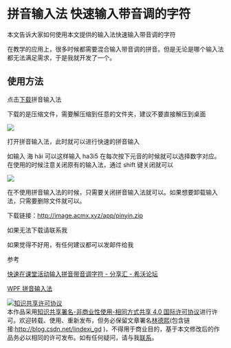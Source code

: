 
# 拼音输入法 快速输入带音调的字符

本文告诉大家如何使用本文提供的输入法快速输入带音调的字符

<!--more-->


<!-- CreateTime:2018/11/18 20:56:38 -->

<!-- csdn -->

在教学的应用上，很多时候都需要混合输入带音调的拼音。但是无论是哪个输入法都无法满足需求，于是我就开发了一个。

## 使用方法

点击[下载](http://image.acmx.xyz/app/pinyin.zip )拼音输入法

下载的是压缩文件，需要解压缩到任意的文件夹，建议不要直接解压到桌面

<!-- ![](image/拼音输入法 快速输入带音调的字符/拼音输入法 快速输入带音调的字符0.png) -->

![](http://cdn.lindexi.site/lindexi%2F2018111820453769)

打开拼音输入法，此时就可以进行快速的拼音输入

如输入 海 hǎi 可以这样输入 ha3i5 在每次按下元音的时候就可以选择数字对应。在使用的时候注意关闭原有的输入法，通过 shift 键关闭就可以

<!-- ![](image/拼音输入法 快速输入带音调的字符/拼音输入法 快速输入带音调的字符1.png) -->

![](http://cdn.lindexi.site/lindexi%2F2018111820533541)

在不使用拼音输入法的时候，只需要关闭拼音输入法就可以。如果想要卸载输入法，只需要删除文件就可以。

下载链接：http://image.acmx.xyz/app/pinyin.zip

如果无法下载请联系我

如果觉得不好用，有任何建议都可以发邮件给我


参考

[快速在课堂活动输入拼音带音调字符 - 分享汇 - 希沃论坛](http://bbs.seewoedu.cn/forum.php?mod=viewthread&tid=10625&page=1&ordertype=1#pid142429 )

[WPF 拼音输入法](https://lindexi.gitee.io/post/WPF-%E6%8B%BC%E9%9F%B3%E8%BE%93%E5%85%A5%E6%B3%95.html )





<a rel="license" href="http://creativecommons.org/licenses/by-nc-sa/4.0/"><img alt="知识共享许可协议" style="border-width:0" src="https://licensebuttons.net/l/by-nc-sa/4.0/88x31.png" /></a><br />本作品采用<a rel="license" href="http://creativecommons.org/licenses/by-nc-sa/4.0/">知识共享署名-非商业性使用-相同方式共享 4.0 国际许可协议</a>进行许可。欢迎转载、使用、重新发布，但务必保留文章署名[林德熙](http://blog.csdn.net/lindexi_gd)(包含链接:http://blog.csdn.net/lindexi_gd )，不得用于商业目的，基于本文修改后的作品务必以相同的许可发布。如有任何疑问，请与我[联系](mailto:lindexi_gd@163.com)。